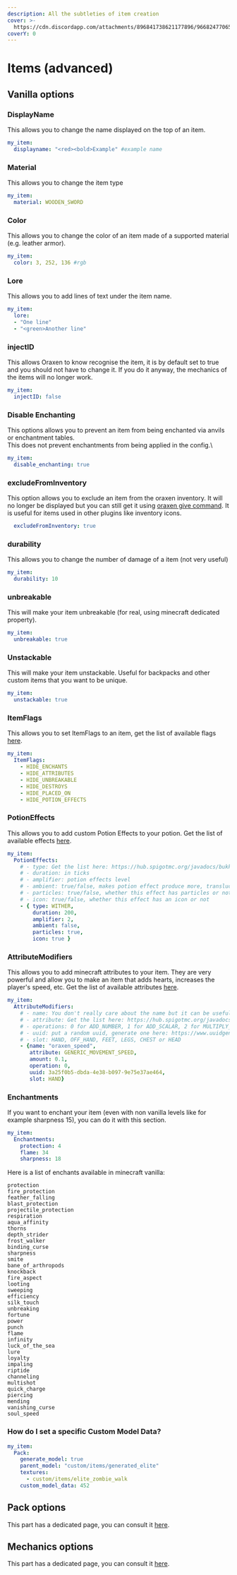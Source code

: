 ```yaml
---
description: All the subtleties of item creation
cover: >-
  https://cdn.discordapp.com/attachments/896841738621177896/966824770651967498/unknown.png
coverY: 0
---
```


# Items (advanced)

## Vanilla options

### DisplayName

This allows you to change the name displayed on the top of an item.

```yaml
my_item:
  displayname: "<red><bold>Example" #example name
```

### Material

This allows you to change the item type

```yaml
my_item:
  material: WOODEN_SWORD
```

### Color

This allows you to change the color of an item made of a supported material (e.g. leather armor).

```yaml
my_item:
  color: 3, 252, 136 #rgb
```

### Lore

This allows you to add lines of text under the item name.

```yaml
my_item:
  lore:
  - "One line"
  - "<green>Another line"
```

### injectID

This allows Oraxen to know recognise the item, it is by default set to true and you should not have to change it. If you do it anyway, the mechanics of the items will no longer work.

```yaml
my_item:
  injectID: false
```

### Disable Enchanting
This options allows you to prevent an item from being enchanted via anvils or enchantment tables.\
This does not prevent enchantments from being applied in the config.\
```yaml
my_item:
  disable_enchanting: true
```

### excludeFromInventory

This option allows you to exclude an item from the oraxen inventory. It will no longer be displayed but you can still get it using [oraxen give command](../../usage/commands.md#get-the-items). It is useful for items used in  other plugins like inventory icons.

```yaml
  excludeFromInventory: true
```

### durability

This allows you to change the number of damage of a item (not very useful)

```yaml
my_item:
  durability: 10
```

### unbreakable

This will make your item unbreakable (for real, using minecraft dedicated property).

```yaml
my_item:
  unbreakable: true
```

### Unstackable
This will make your item unstackable. Useful for backpacks and other custom items that you want to be unique.
```yaml
my_item:
  unstackable: true
```

### ItemFlags

This allows you to set ItemFlags to an item, get the list of available flags [here](https://hub.spigotmc.org/javadocs/bukkit/org/bukkit/inventory/ItemFlag.html).

```yaml
my_item:
  ItemFlags:
    - HIDE_ENCHANTS
    - HIDE_ATTRIBUTES
    - HIDE_UNBREAKABLE
    - HIDE_DESTROYS
    - HIDE_PLACED_ON
    - HIDE_POTION_EFFECTS
```

### PotionEffects

This allows you to add custom Potion Effects to your potion. Get the list of available effects [here](https://hub.spigotmc.org/javadocs/bukkit/org/bukkit/potion/PotionEffectType.html).

```yaml
my_item:
  PotionEffects:
    # - type: Get the list here: https://hub.spigotmc.org/javadocs/bukkit/org/bukkit/potion/PotionEffectType.html
    # - duration: in ticks
    # - amplifier: potion effects level
    # - ambient: true/false, makes potion effect produce more, translucent, particles.
    # - particles: true/false, whether this effect has particles or not
    # - icon: true/false, whether this effect has an icon or not
    - { type: WITHER,
        duration: 200,
        amplifier: 2,
        ambient: false,
        particles: true,
        icon: true }
```

### AttributeModifiers

This allows you to add minecraft attributes to your item. They are very powerful and allow you to make an item that adds hearts, increases the player's speed, etc. Get the list of available attributes [here](https://hub.spigotmc.org/javadocs/spigot/org/bukkit/attribute/Attribute.html).

```yaml
my_item:
  AttributeModifiers:
    # - name: You don't really care about the name but it can be useful for some developers
    # - attribute: Get the list here: https://hub.spigotmc.org/javadocs/spigot/org/bukkit/attribute/Attribute.html
    # - operations: 0 for ADD_NUMBER, 1 for ADD_SCALAR, 2 for MULTIPLY_SCALAR_1;
    # - uuid: put a random uuid, generate one here: https://www.uuidgenerator.net/
    # - slot: HAND, OFF_HAND, FEET, LEGS, CHEST or HEAD
    - {name: "oraxen_speed", 
       attribute: GENERIC_MOVEMENT_SPEED, 
       amount: 0.1, 
       operation: 0, 
       uuid: 3a25f0b5-dbda-4e38-b097-9e75e37ae464, 
       slot: HAND}
```

### Enchantments

If you want to enchant your item (even with non vanilla levels like for example sharpness 15), you can do it with this section.

```yaml
my_item:
  Enchantments:
    protection: 4
    flame: 34
    sharpness: 18
```

Here is a list of enchants available in minecraft vanilla:

```
protection
fire_protection
feather_falling
blast_protection
projectile_protection
respiration
aqua_affinity
thorns
depth_strider
frost_walker
binding_curse
sharpness
smite
bane_of_arthropods
knockback
fire_aspect
looting
sweeping
efficiency
silk_touch
unbreaking
fortune
power
punch
flame
infinity
luck_of_the_sea
lure
loyalty
impaling
riptide
channeling
multishot
quick_charge
piercing
mending
vanishing_curse
soul_speed
```

### How do I set a specific Custom Model Data?

```yaml
my_item:
  Pack:
    generate_model: true
    parent_model: "custom/items/generated_elite"
    textures:
      - custom/items/elite_zombie_walk
    custom_model_data: 452
```

## Pack options

This part has a dedicated page, you can consult it [here](../item-appearance.md).

## Mechanics options

This part has a dedicated page, you can consult it [here](../../mechanics/mechanics-introduction.md).
